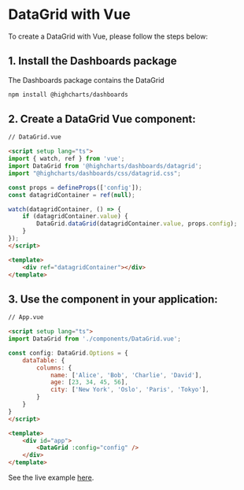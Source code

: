 # DataGrid with Vue
To create a DataGrid with Vue, please follow the steps below:

## 1. Install the Dashboards package
The Dashboards package contains the DataGrid
```bash
npm install @highcharts/dashboards
```

## 2. Create a DataGrid Vue component:

```html
// DataGrid.vue

<script setup lang="ts">
import { watch, ref } from 'vue';
import DataGrid from '@highcharts/dashboards/datagrid';
import "@highcharts/dashboards/css/datagrid.css";

const props = defineProps(['config']);
const datagridContainer = ref(null);

watch(datagridContainer, () => {
    if (datagridContainer.value) {
        DataGrid.dataGrid(datagridContainer.value, props.config);
    }
});
</script>

<template>
    <div ref="datagridContainer"></div>
</template>
```

## 3. Use the component in your application:
```html
// App.vue

<script setup lang="ts">    
import DataGrid from './components/DataGrid.vue';

const config: DataGrid.Options = {
    dataTable: {
        columns: {
            name: ['Alice', 'Bob', 'Charlie', 'David'],
            age: [23, 34, 45, 56],
            city: ['New York', 'Oslo', 'Paris', 'Tokyo'],
        }
    }
}
</script>

<template>
    <div id="app">
        <DataGrid :config="config" />
    </div>
</template>
```

See the live example [here](https://stackblitz.com/edit/highcharts-datagrid-vue-ts?file=src%2FApp.vue,src%2Fcomponents%2FDataGrid.vue).

